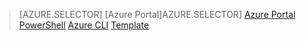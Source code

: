 > [AZURE.SELECTOR]
> [Azure Portal]AZURE.SELECTOR]
> [Azure Portal](virtual-network-deploy-static-pip-arm-portal.md)
> [PowerShell](virtual-network-deploy-static-pip-arm-ps.md)
> [Azure CLI](virtual-network-deploy-static-pip-arm-cli.md)
> [Template](virtual-network-deploy-static-pip-arm-template.md)
> 
> 
